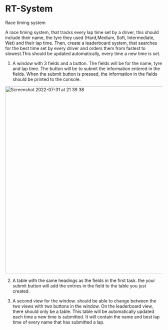 # RT-System

Race timing system

A race timing system, that tracks every lap time set by a driver, this should include their name, the tyre they used (Hard,Medium, Soft, Intermediate, Wet) and their lap time. Then, create a leaderboard system, that searches for the best
time set by every driver and orders them from fastest to slowest.This should be updated automatically, every time a new time is set.

1. A window with 3 fields and a button. The fields will be for the name, tyre and lap time. The button will be to submit the information entered in the fields. When the submit button is pressed, the information in the fields should be printed to the console.

<img width="598" alt="Screenshot 2022-07-31 at 21 39 38" src="https://user-images.githubusercontent.com/30538752/182653036-b70d6e05-5eaa-4d9c-9916-ad179232ae79.png">

2. A table with the same headings as the fields in the first task. the your submit button will add the entries in the field to the table you just created.

3. A second view for the window. should be able to change between the two views with two buttons in the window. On the leaderboard view, there should only be a table. This table will be automatically updated each time a new time is submitted. It will contain the name and best lap time of every name that has submitted a lap.
